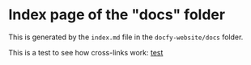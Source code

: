 # Index page of the "docs" folder

This is generated by the `index.md` file in the `docfy-website/docs` folder.

This is a test to see how cross-links work: [test](./test.md)
